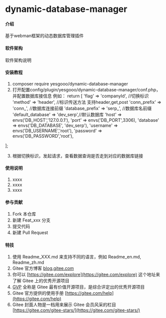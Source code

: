 # dynamic-database-manager

#### 介绍
基于webman框架的动态数据库管理插件

#### 软件架构
软件架构说明


#### 安装教程

1.  composer require yesgooo/dynamic-database-manager
2.  打开配置config/plugin/yesgooo/dynamic-database-manager/conf.php，并配置数据库接信息
例如：
return [
    'flag' => 'companyId', //切换标识
    'method' => 'header', //标识传送方法 支持header,get,post
    'conn_prefix' => 'conn_', //数据库连接前缀
    'database_prefix' => 'serp_', //数据库名前缀
    'default_database' => 'dev_serp',//默认数据库
    'host'        => envs('DB_HOST','127.0.0.1'),
    'port'        => envs('DB_PORT',3306),
    'database'    => envs('DB_DATABASE', 'dev_serp'),
    'username'    => envs('DB_USERNAME','root'),
    'password'    => envs('DB_PASSWORD','root'),

];

3.  根据切换标识，发起请求，查看数据查询是否走到对应的数据库链接

#### 使用说明

1.  xxxx
2.  xxxx
3.  xxxx

#### 参与贡献

1.  Fork 本仓库
2.  新建 Feat_xxx 分支
3.  提交代码
4.  新建 Pull Request


#### 特技

1.  使用 Readme\_XXX.md 来支持不同的语言，例如 Readme\_en.md, Readme\_zh.md
2.  Gitee 官方博客 [blog.gitee.com](https://blog.gitee.com)
3.  你可以 [https://gitee.com/explore](https://gitee.com/explore) 这个地址来了解 Gitee 上的优秀开源项目
4.  [GVP](https://gitee.com/gvp) 全称是 Gitee 最有价值开源项目，是综合评定出的优秀开源项目
5.  Gitee 官方提供的使用手册 [https://gitee.com/help](https://gitee.com/help)
6.  Gitee 封面人物是一档用来展示 Gitee 会员风采的栏目 [https://gitee.com/gitee-stars/](https://gitee.com/gitee-stars/)
